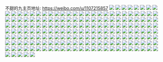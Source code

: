 不甜的九主页地址: https://weibo.com/u/1107215857 
![](https://wx4.sinaimg.cn/mw2000/41fec5f1ly1h96ouzgumdj20tu13uwsl.jpg) 
![](https://wx4.sinaimg.cn/mw2000/41fec5f1ly1h96ou4pcg0j21o02801ky.jpg) 
![](https://wx4.sinaimg.cn/mw2000/41fec5f1ly1h8xlgsc1pkj20n00q5tf9.jpg) 
![](https://wx4.sinaimg.cn/mw2000/41fec5f1ly1h8xlgsnm5uj20j20k3n17.jpg) 
![](https://wx4.sinaimg.cn/mw2000/41fec5f1ly1h8hqibyvo5j23402c07wj.jpg) 
![](https://wx4.sinaimg.cn/mw2000/41fec5f1ly1h8c1c50vimj21o0280qv5.jpg) 
![](https://wx4.sinaimg.cn/mw2000/41fec5f1ly1h85vtrii2jj21o02807wh.jpg) 
![](https://wx4.sinaimg.cn/mw2000/41fec5f1ly1h83ljx1t8uj21o0280kjl.jpg) 
![](https://wx4.sinaimg.cn/mw2000/41fec5f1ly1h83lk4j3tqj21o0280x6p.jpg) 
![](https://wx4.sinaimg.cn/mw2000/41fec5f1ly1h81j142sxej22801o04qq.jpg) 
![](https://wx4.sinaimg.cn/mw2000/41fec5f1ly1h81j12rnrdj21o0280npd.jpg) 
![](https://wx4.sinaimg.cn/mw2000/41fec5f1ly1h81j15yyxnj21o0280x6p.jpg) 
![](https://wx4.sinaimg.cn/mw2000/41fec5f1ly1h81j16gaarj21be0zkdu4.jpg) 
![](https://wx4.sinaimg.cn/mw2000/41fec5f1ly1h81j17ewx6j22801o0u0x.jpg) 
![](https://wx4.sinaimg.cn/mw2000/41fec5f1ly1h7wzowl7f4j20kk0kkjsl.jpg) 
![](https://wx4.sinaimg.cn/mw2000/41fec5f1ly1h7qvt52qz5j20n01dstlq.jpg) 
![](https://wx4.sinaimg.cn/mw2000/41fec5f1ly1h7olxgqz80j20kk0kkjsl.jpg) 
![](https://wx4.sinaimg.cn/mw2000/41fec5f1ly1h7ojanjhnij20n00kdmzl.jpg) 
![](https://wx4.sinaimg.cn/mw2000/41fec5f1ly1h7kwldan2cj22c03407wh.jpg) 
![](https://wx4.sinaimg.cn/mw2000/41fec5f1ly1h7gprz7v5mj20n00u542c.jpg) 
![](https://wx4.sinaimg.cn/mw2000/41fec5f1ly1h6xtefp8h7j22c0340e81.jpg) 
![](https://wx4.sinaimg.cn/mw2000/41fec5f1ly1h6t9gjn8c4j20lc0nddlu.jpg) 
![](https://wx4.sinaimg.cn/mw2000/41fec5f1ly1h6q66o1p9hj21bp1sz1g0.jpg) 
![](https://wx4.sinaimg.cn/mw2000/41fec5f1ly1h6q66k0y2aj216o1mhwxy.jpg) 
![](https://wx4.sinaimg.cn/mw2000/41fec5f1ly1h6q66mgh88j21co1wo1kx.jpg) 
![](https://wx4.sinaimg.cn/mw2000/41fec5f1ly1h6q66om9q8j20zk1r8adf.jpg) 
![](https://wx4.sinaimg.cn/mw2000/41fec5f1ly1h6q66r6494j21gw20zb29.jpg) 
![](https://wx4.sinaimg.cn/mw2000/41fec5f1ly1h6q66zjp4wj21o0280e81.jpg) 
![](https://wx4.sinaimg.cn/mw2000/41fec5f1ly1h6q66pitcvj21r80zkk2w.jpg) 
![](https://wx4.sinaimg.cn/mw2000/41fec5f1ly1h6q66viv5xj22801o04qq.jpg) 
![](https://wx4.sinaimg.cn/mw2000/41fec5f1ly1h6q66ypgp5j21mo268hdt.jpg) 
![](https://wx4.sinaimg.cn/mw2000/41fec5f1ly1h6a218hv4kj20go0goabq.jpg) 
![](https://wx4.sinaimg.cn/mw2000/41fec5f1ly1h5w32d1upgj21o0280qv5.jpg) 
![](https://wx4.sinaimg.cn/mw2000/41fec5f1ly1h5dmm6z0vej20xc0l6mze.jpg) 
![](https://wx4.sinaimg.cn/mw2000/41fec5f1ly1h5dmm6dir3j20u019249t.jpg) 
![](https://wx4.sinaimg.cn/mw2000/41fec5f1ly1h5dmm7dbzjj20u0192n7l.jpg) 
![](https://wx4.sinaimg.cn/mw2000/41fec5f1ly1h4zqfntikwj20hj0u3n0y.jpg) 
![](https://wx4.sinaimg.cn/mw2000/41fec5f1ly1h4wtoguq8hj20n01ds1b3.jpg) 
![](https://wx4.sinaimg.cn/mw2000/41fec5f1ly1h4rnyx2ilej20u00u0wjd.jpg) 
![](https://wx4.sinaimg.cn/mw2000/41fec5f1ly1h4rnyxuwi4j20u00u0116.jpg) 
![](https://wx4.sinaimg.cn/mw2000/41fec5f1ly1h4rnyy6pcsj20u00u0wjl.jpg) 
![](https://wx4.sinaimg.cn/mw2000/41fec5f1ly1h4rfrntswhj21cm1zbqv5.jpg) 
![](https://wx4.sinaimg.cn/mw2000/41fec5f1ly1h4rfrsr7stj21o0280npd.jpg) 
![](https://wx4.sinaimg.cn/mw2000/41fec5f1ly1h4qc6r29s7j22801o0npd.jpg) 
![](https://wx4.sinaimg.cn/mw2000/41fec5f1ly1h4bfk87eu4j20n01ds47b.jpg) 
![](https://wx4.sinaimg.cn/mw2000/41fec5f1ly1h3xm5legr5j218y0u0dm3.jpg) 
![](https://wx4.sinaimg.cn/mw2000/41fec5f1ly1h3ru7tt84xj20u0190488.jpg) 
![](https://wx4.sinaimg.cn/mw2000/41fec5f1ly1h3ru7v5o8aj20u0190k1i.jpg) 
![](https://wx4.sinaimg.cn/mw2000/41fec5f1ly1h3q9rqx9shj20n01dsdkw.jpg) 
![](https://wx4.sinaimg.cn/mw2000/41fec5f1ly1h3pkazu3ymj20n01ds47e.jpg) 
![](https://wx4.sinaimg.cn/mw2000/41fec5f1ly1h3pkazh3f8j20n01dsqbv.jpg) 
![](https://wx4.sinaimg.cn/mw2000/41fec5f1ly1h3pke6lrufj20kr0krgnn.jpg) 
![](https://wx4.sinaimg.cn/mw2000/41fec5f1ly1h3gztpflpqj20n01dstdl.jpg) 
![](https://wx4.sinaimg.cn/mw2000/41fec5f1ly1h35wiljv20j20n01dsdoo.jpg) 
![](https://wx4.sinaimg.cn/mw2000/41fec5f1ly1h35w9e2wrvj20n01dsk1o.jpg) 
![](https://wx4.sinaimg.cn/mw2000/41fec5f1ly1h35w9eqkm3j20n01dsqbt.jpg) 
![](https://wx4.sinaimg.cn/mw2000/41fec5f1ly1h35us1nbczj20zk1bek5f.jpg) 
![](https://wx4.sinaimg.cn/mw2000/41fec5f1ly1h2zhkk5unaj20u0140n9o.jpg) 
![](https://wx4.sinaimg.cn/mw2000/41fec5f1ly1h2s1rlr50bj21mt2bqqv5.jpg) 
![](https://wx4.sinaimg.cn/mw2000/41fec5f1ly1h2qout7zatj20n01dstcm.jpg) 
![](https://wx4.sinaimg.cn/mw2000/41fec5f1ly1h2m6n5wyhdj20lx0po0vw.jpg) 
![](https://wx4.sinaimg.cn/mw2000/41fec5f1ly1h2m6n6ciy4j20u0192gx9.jpg) 
![](https://wx4.sinaimg.cn/mw2000/41fec5f1ly1h28tniatkgj20u019211j.jpg) 
![](https://wx4.sinaimg.cn/mw2000/41fec5f1ly1h28tnithx7j20qo1407by.jpg) 
![](https://wx4.sinaimg.cn/mw2000/41fec5f1ly1h203dims17j21o026thdt.jpg) 
![](https://wx4.sinaimg.cn/mw2000/41fec5f1ly1h203dn5plpj21ds0n0tr8.jpg) 
![](https://wx4.sinaimg.cn/mw2000/41fec5f1ly1h203dge3aoj21ds0n0ql9.jpg) 
![](https://wx4.sinaimg.cn/mw2000/41fec5f1ly1h1iolgxu0qj20go09gjt1.jpg) 
![](https://wx4.sinaimg.cn/mw2000/41fec5f1ly1h1bxme9l4pj20qo0zkn3z.jpg) 
![](https://wx4.sinaimg.cn/mw2000/41fec5f1ly1h1bxmdpzxrj22c0340qv5.jpg) 
![](https://wx4.sinaimg.cn/mw2000/41fec5f1ly1h168e9gewbj20u0140gsi.jpg) 
![](https://wx4.sinaimg.cn/mw2000/41fec5f1ly1h0pzvdwy8gj22c03401kz.jpg) 
![](https://wx4.sinaimg.cn/mw2000/41fec5f1ly1h056pf0jqkj21o02yo4qq.jpg) 
![](https://wx4.sinaimg.cn/mw2000/41fec5f1ly1h04mpppe6xj21nq2k9kjl.jpg) 
![](https://wx4.sinaimg.cn/mw2000/41fec5f1ly1h04mpn6zi6j21o02jskjl.jpg) 
![](https://wx4.sinaimg.cn/mw2000/41fec5f1ly1h040eo3gr1j21o02yokjm.jpg) 
![](https://wx4.sinaimg.cn/mw2000/41fec5f1ly1gzhjoc1kxpj20u00min2x.jpg) 
![](https://wx4.sinaimg.cn/mw2000/41fec5f1ly1gyyc86bby0j21nk2hau0x.jpg) 
![](https://wx4.sinaimg.cn/mw2000/41fec5f1ly1gyyc84p18ej22pj1lp4qq.jpg) 
![](https://wx4.sinaimg.cn/mw2000/41fec5f1ly1gyelvkquv7j21o02yohdu.jpg) 
![](https://wx4.sinaimg.cn/mw2000/41fec5f1ly1gyelva0aqxj21o02yob2a.jpg) 
![](https://wx4.sinaimg.cn/mw2000/41fec5f1ly1gy6o1tfrwuj21o02yo4qq.jpg) 
![](https://wx4.sinaimg.cn/mw2000/41fec5f1ly1gy6o1rqip8j21o02q81ky.jpg) 
![](https://wx4.sinaimg.cn/mw2000/41fec5f1ly1gxxg5grd2yj21o02yohdu.jpg) 
![](https://wx4.sinaimg.cn/mw2000/41fec5f1ly1gxri51hatwj20xc1237l1.jpg) 
![](https://wx4.sinaimg.cn/mw2000/41fec5f1ly1gxri52ipibj21cv1uje81.jpg) 
![](https://wx4.sinaimg.cn/mw2000/41fec5f1ly1gxri50viayj21o02yo4qq.jpg) 
![](https://wx4.sinaimg.cn/mw2000/41fec5f1ly1gxri56el4sj20u00u03ye.jpg) 
![](https://wx4.sinaimg.cn/mw2000/41fec5f1ly1gxri54zqxgj20uk5jjx6q.jpg) 
![](https://wx4.sinaimg.cn/mw2000/41fec5f1ly1gxjktbhdvaj20n00mojuo.jpg) 
![](https://wx4.sinaimg.cn/mw2000/41fec5f1ly1gxjbo6sd8hj22c03404qr.jpg) 
![](https://wx4.sinaimg.cn/mw2000/41fec5f1ly1gxcbzw1zxgj20n01ds4as.jpg) 
![](https://wx4.sinaimg.cn/mw2000/41fec5f1ly1gxcbzwli07j20n01dsgut.jpg) 
![](https://wx4.sinaimg.cn/mw2000/41fec5f1ly1gxcbzvehqmj20n01dsn8m.jpg) 
![](https://wx4.sinaimg.cn/mw2000/41fec5f1ly1gxcbzwwb5oj20u00u03ye.jpg) 
![](https://wx4.sinaimg.cn/mw2000/41fec5f1ly1gxcbzx4w6oj208808ct8v.jpg) 
![](https://wx4.sinaimg.cn/mw2000/41fec5f1ly1gx6ox54c5fj20n01dswju.jpg) 
![](https://wx4.sinaimg.cn/mw2000/41fec5f1ly1gx2423b8ffj23402c0b2c.jpg) 
![](https://wx4.sinaimg.cn/mw2000/41fec5f1ly1gx2429zbodj21o02yox6p.jpg) 
![](https://wx4.sinaimg.cn/mw2000/41fec5f1ly1gx1n3m8tccj21kw1kwaxa.jpg) 
![](https://wx4.sinaimg.cn/mw2000/41fec5f1ly1gwzx5zhbi8j20mi0u0wn2.jpg) 
![](https://wx4.sinaimg.cn/mw2000/41fec5f1ly1gwyqzcykc1j22c0340qv6.jpg) 
![](https://wx4.sinaimg.cn/mw2000/41fec5f1ly1gwwf3v98wyj22c0340kjm.jpg) 
![](https://wx4.sinaimg.cn/mw2000/41fec5f1ly1gwaet027q9j21o02yohdu.jpg) 
![](https://wx4.sinaimg.cn/mw2000/41fec5f1ly1gwaet0gxo6j21401hck39.jpg) 
![](https://wx4.sinaimg.cn/mw2000/41fec5f1ly1gvxgkoqqlqj22c0340qv6.jpg) 
![](https://wx4.sinaimg.cn/mw2000/41fec5f1ly1gvxgkq53cpj22c0340b2a.jpg) 
![](https://wx4.sinaimg.cn/mw2000/41fec5f1ly1gvwddkxj27j20go0m4mzg.jpg) 
![](https://wx4.sinaimg.cn/mw2000/41fec5f1ly1gvwddkbnycj22tc240b29.jpg) 
![](https://wx4.sinaimg.cn/mw2000/41fec5f1ly1gvwddlnvojj20go0m4mza.jpg) 
![](https://wx4.sinaimg.cn/mw2000/41fec5f1ly1gvu38nnfy7j20u01hck6h.jpg) 
![](https://wx4.sinaimg.cn/mw2000/41fec5f1ly1gvu393pblej21hc0u0wxs.jpg) 
![](https://wx4.sinaimg.cn/mw2000/41fec5f1ly1gvsrtesc31j20n00qx78y.jpg) 
![](https://wx4.sinaimg.cn/mw2000/41fec5f1ly1gvsrtfx7stj20n00i676t.jpg) 
![](https://wx4.sinaimg.cn/mw2000/001cVLqhly1gvq6giwhquj62c0340npe02.jpg) 
![](https://wx4.sinaimg.cn/mw2000/41fec5f1ly1gvm2ltrhznj20u00u0dlx.jpg) 
![](https://wx4.sinaimg.cn/mw2000/001cVLqhly1gvls30gjevj61sc2dsu0o02.jpg) 
![](https://wx4.sinaimg.cn/mw2000/001cVLqhly1gvjh41zfglj60n01dsgrl02.jpg) 
![](https://wx4.sinaimg.cn/mw2000/001cVLqhly1gvip6tu66qj61o02yo7wi02.jpg) 
![](https://wx4.sinaimg.cn/mw2000/001cVLqhly1gvip6sljrwj61o02yonpe02.jpg) 
![](https://wx4.sinaimg.cn/mw2000/001cVLqhly1gvip6zbtq4j61o02yohdu02.jpg) 
![](https://wx4.sinaimg.cn/mw2000/001cVLqhly1gvdzthl5rlj61hc1407ek02.jpg) 
![](https://wx4.sinaimg.cn/mw2000/001cVLqhly1gvdztkjtj7j62c0340e8202.jpg) 
![](https://wx4.sinaimg.cn/mw2000/001cVLqhly1gvdztgjupsj61900tz7hf02.jpg) 
![](https://wx4.sinaimg.cn/mw2000/41fec5f1ly1gv8e32r34bj20no0omgs6.jpg) 
![](https://wx4.sinaimg.cn/mw2000/001cVLqhly1gv5nx8gdphj62am2gv4qq02.jpg) 
![](https://wx4.sinaimg.cn/mw2000/001cVLqhly1gv01yi4ba0j62hr1f0npd02.jpg) 
![](https://wx4.sinaimg.cn/mw2000/001cVLqhly1gv01yizbzaj62hr1f0qv502.jpg) 
![](https://wx4.sinaimg.cn/mw2000/001cVLqhly1gut6kbs19oj60u0190n4102.jpg) 
![](https://wx4.sinaimg.cn/mw2000/001cVLqhly1gut6kd4pxtj60u0190n3402.jpg) 
![](https://wx4.sinaimg.cn/mw2000/41fec5f1ly1gut6kebuzzj20u01820zb.jpg) 
![](https://wx4.sinaimg.cn/mw2000/001cVLqhly1gumbfyw9dej634023vb2a02.jpg) 
![](https://wx4.sinaimg.cn/mw2000/001cVLqhly1gum4rstpbvj60u01hc13q02.jpg) 
![](https://wx4.sinaimg.cn/mw2000/001cVLqhly1gum4rtuozij60u01hcn9u02.jpg) 
![](https://wx4.sinaimg.cn/mw2000/001cVLqhly1gum4rrl1nbj61400u0wm902.jpg) 
![](https://wx4.sinaimg.cn/mw2000/001cVLqhly1gubn4pyrb0j61o0280hdt02.jpg) 
![](https://wx4.sinaimg.cn/mw2000/001cVLqhly1gubn4pgvbzj61o02804qq02.jpg) 
![](https://wx4.sinaimg.cn/mw2000/001cVLqhly1gu9f8d8kn7j60u0140n4t02.jpg) 
![](https://wx4.sinaimg.cn/mw2000/001cVLqhly1gu9f8ek8j2j60u01m079o02.jpg) 
![](https://wx4.sinaimg.cn/mw2000/001cVLqhly1gu86nlhkk2j62c0340hdu02.jpg) 
![](https://wx4.sinaimg.cn/mw2000/41fec5f1ly1gu72qkuwkfj20m70lm419.jpg) 
![](https://wx4.sinaimg.cn/mw2000/41fec5f1ly1gtsbjjpesgj22c03404qs.jpg) 
![](https://wx4.sinaimg.cn/mw2000/41fec5f1ly1gtsbjlxwgcj22c03407wk.jpg) 
![](https://wx4.sinaimg.cn/mw2000/41fec5f1ly1gtodjd9pnhj20u01t0dr0.jpg) 
![](https://wx4.sinaimg.cn/mw2000/41fec5f1ly1gte4dhkycgj209w06yq32.jpg) 
![](https://wx4.sinaimg.cn/mw2000/41fec5f1ly1gt6268oliqj21d82yo7wh.jpg) 
![](https://wx4.sinaimg.cn/mw2000/41fec5f1ly1gt6269js2aj21o03m0b29.jpg) 
![](https://wx4.sinaimg.cn/mw2000/41fec5f1ly1gt1h5g1w11j21fo3407wh.jpg) 
![](https://wx4.sinaimg.cn/mw2000/41fec5f1ly1gt1h5h1cdgj21fo340b29.jpg) 
![](https://wx4.sinaimg.cn/mw2000/41fec5f1ly1gt1fhz7fhuj21fo2844pm.jpg) 
![](https://wx4.sinaimg.cn/mw2000/41fec5f1ly1gt1fi0e0jdj21f02axx61.jpg) 
![](https://wx4.sinaimg.cn/mw2000/41fec5f1ly1gt1fi19lgyj21dn2hv7rp.jpg) 
![](https://wx4.sinaimg.cn/mw2000/41fec5f1ly1gsukj0vaqlj21f023chc3.jpg) 
![](https://wx4.sinaimg.cn/mw2000/41fec5f1ly1gsujb6q4opj21ao2tc1kx.jpg) 
![](https://wx4.sinaimg.cn/mw2000/41fec5f1ly1gsujmegkeej21f01tie4h.jpg) 
![](https://wx4.sinaimg.cn/mw2000/41fec5f1ly1gsugpijhgkj20u01t044n.jpg) 
![](https://wx4.sinaimg.cn/mw2000/41fec5f1ly1gsefuv5g38j21ao2tckjl.jpg) 
![](https://wx4.sinaimg.cn/mw2000/41fec5f1ly1gsefuvv8ltj214u21qkjl.jpg) 
![](https://wx4.sinaimg.cn/mw2000/41fec5f1ly1grsnff0ls9j215u2ioqv5.jpg) 
![](https://wx4.sinaimg.cn/mw2000/41fec5f1ly1grsnffdezrj21hc0u0k1d.jpg) 
![](https://wx4.sinaimg.cn/mw2000/41fec5f1ly1grsnffzr0rj215u2ionpd.jpg) 
![](https://wx4.sinaimg.cn/mw2000/41fec5f1ly1grp7orzegtj23402c0qv9.jpg) 
![](https://wx4.sinaimg.cn/mw2000/41fec5f1ly1grp7osz19nj21hc13zkjd.jpg) 
![](https://wx4.sinaimg.cn/mw2000/41fec5f1ly1grp7otdgbaj20me0ti7ne.jpg) 
![](https://wx4.sinaimg.cn/mw2000/41fec5f1ly1grmpkw0cjej21d82cd4qq.jpg) 
![](https://wx4.sinaimg.cn/mw2000/41fec5f1ly1grmpkwyzxdj21d82yonpe.jpg) 
![](https://wx4.sinaimg.cn/mw2000/41fec5f1ly1grmpkzghodj21d82yoqv6.jpg) 
![](https://wx4.sinaimg.cn/mw2000/41fec5f1ly1gqg0mdmhjdj21d82yoqv6.jpg) 
![](https://wx4.sinaimg.cn/mw2000/41fec5f1ly1gqg0ncvct0j24372q4kjn.jpg) 
![](https://wx4.sinaimg.cn/mw2000/41fec5f1ly1gq5ideor7nj22tc240e83.jpg) 
![](https://wx4.sinaimg.cn/mw2000/41fec5f1ly1gp6y199p2dj21d82hj1kz.jpg) 
![](https://wx4.sinaimg.cn/mw2000/41fec5f1ly1gllg3tl8ynj21400u0n20.jpg) 
![](https://wx4.sinaimg.cn/mw2000/41fec5f1ly1gllg3vsqxbj20u01kbdk3.jpg) 
![](https://wx4.sinaimg.cn/mw2000/41fec5f1ly1gllg3wyj85j20u01kbaef.jpg) 
![](https://wx4.sinaimg.cn/mw2000/41fec5f1gy1gd0a8zb5ghj20u01t0wkj.jpg) 
![](https://wx4.sinaimg.cn/mw2000/41fec5f1gy1gctwqcu7yyj21jk29ae81.jpg) 
![](https://wx4.sinaimg.cn/mw2000/41fec5f1gy1gctwqdt8qwj20u01c00yf.jpg) 
![](https://wx4.sinaimg.cn/mw2000/41fec5f1gy1gcrk49egefj20k00u0q3q.jpg) 
![](https://wx4.sinaimg.cn/mw2000/41fec5f1gy1gcfodmnq00j20qy1c3tap.jpg) 
![](https://wx4.sinaimg.cn/mw2000/41fec5f1gy1gc2kegkwpyj20tj1dujy6.jpg) 
![](https://wx4.sinaimg.cn/mw2000/41fec5f1gy1gc2keh6y39j20rs19m43u.jpg) 
![](https://wx4.sinaimg.cn/mw2000/41fec5f1gy1gc2kehuyxnj20tj1dun33.jpg) 
![](https://wx4.sinaimg.cn/mw2000/41fec5f1ly1gaf4e0f2kgj207c07c0sq.jpg) 
![](https://wx4.sinaimg.cn/mw2000/41fec5f1ly1g9m4e67ogaj20qo0pw0vr.jpg) 
![](https://wx4.sinaimg.cn/mw2000/41fec5f1ly1g8yynnmc2rj21400u0wj0.jpg) 
![](https://wx4.sinaimg.cn/mw2000/41fec5f1ly1g8xws6mq4tj20u01hcdn0.jpg) 
![](https://wx4.sinaimg.cn/mw2000/41fec5f1ly1g8bj98x912j20u0140tff.jpg) 
![](https://wx4.sinaimg.cn/mw2000/41fec5f1ly1g8bj99q76oj20u01407a0.jpg) 
